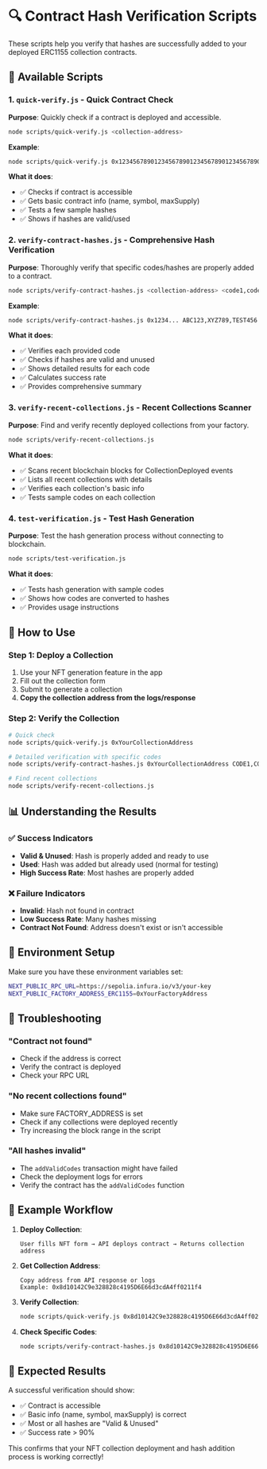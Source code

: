 # 🔍 Contract Hash Verification Scripts

These scripts help you verify that hashes are successfully added to your deployed ERC1155 collection contracts.

## 📁 Available Scripts

### 1. `quick-verify.js` - Quick Contract Check
**Purpose**: Quickly check if a contract is deployed and accessible.

```bash
node scripts/quick-verify.js <collection-address>
```

**Example**:
```bash
node scripts/quick-verify.js 0x1234567890123456789012345678901234567890
```

**What it does**:
- ✅ Checks if contract is accessible
- ✅ Gets basic contract info (name, symbol, maxSupply)
- ✅ Tests a few sample hashes
- ✅ Shows if hashes are valid/used

### 2. `verify-contract-hashes.js` - Comprehensive Hash Verification
**Purpose**: Thoroughly verify that specific codes/hashes are properly added to a contract.

```bash
node scripts/verify-contract-hashes.js <collection-address> <code1,code2,code3>
```

**Example**:
```bash
node scripts/verify-contract-hashes.js 0x1234... ABC123,XYZ789,TEST456
```

**What it does**:
- ✅ Verifies each provided code
- ✅ Checks if hashes are valid and unused
- ✅ Shows detailed results for each code
- ✅ Calculates success rate
- ✅ Provides comprehensive summary

### 3. `verify-recent-collections.js` - Recent Collections Scanner
**Purpose**: Find and verify recently deployed collections from your factory.

```bash
node scripts/verify-recent-collections.js
```

**What it does**:
- ✅ Scans recent blockchain blocks for CollectionDeployed events
- ✅ Lists all recent collections with details
- ✅ Verifies each collection's basic info
- ✅ Tests sample codes on each collection

### 4. `test-verification.js` - Test Hash Generation
**Purpose**: Test the hash generation process without connecting to blockchain.

```bash
node scripts/test-verification.js
```

**What it does**:
- ✅ Tests hash generation with sample codes
- ✅ Shows how codes are converted to hashes
- ✅ Provides usage instructions

## 🚀 How to Use

### Step 1: Deploy a Collection
1. Use your NFT generation feature in the app
2. Fill out the collection form
3. Submit to generate a collection
4. **Copy the collection address from the logs/response**

### Step 2: Verify the Collection
```bash
# Quick check
node scripts/quick-verify.js 0xYourCollectionAddress

# Detailed verification with specific codes
node scripts/verify-contract-hashes.js 0xYourCollectionAddress CODE1,CODE2,CODE3

# Find recent collections
node scripts/verify-recent-collections.js
```

## 📊 Understanding the Results

### ✅ Success Indicators
- **Valid & Unused**: Hash is properly added and ready to use
- **Used**: Hash was added but already used (normal for testing)
- **High Success Rate**: Most hashes are properly added

### ❌ Failure Indicators
- **Invalid**: Hash not found in contract
- **Low Success Rate**: Many hashes missing
- **Contract Not Found**: Address doesn't exist or isn't accessible

## 🔧 Environment Setup

Make sure you have these environment variables set:
```bash
NEXT_PUBLIC_RPC_URL=https://sepolia.infura.io/v3/your-key
NEXT_PUBLIC_FACTORY_ADDRESS_ERC1155=0xYourFactoryAddress
```

## 🐛 Troubleshooting

### "Contract not found"
- Check if the address is correct
- Verify the contract is deployed
- Check your RPC URL

### "No recent collections found"
- Make sure FACTORY_ADDRESS is set
- Check if any collections were deployed recently
- Try increasing the block range in the script

### "All hashes invalid"
- The `addValidCodes` transaction might have failed
- Check the deployment logs for errors
- Verify the contract has the `addValidCodes` function

## 📝 Example Workflow

1. **Deploy Collection**:
   ```
   User fills NFT form → API deploys contract → Returns collection address
   ```

2. **Get Collection Address**:
   ```
   Copy address from API response or logs
   Example: 0x8d10142C9e328828c4195D6E66d3cdA4ff0211f4
   ```

3. **Verify Collection**:
   ```bash
   node scripts/quick-verify.js 0x8d10142C9e328828c4195D6E66d3cdA4ff0211f4
   ```

4. **Check Specific Codes**:
   ```bash
   node scripts/verify-contract-hashes.js 0x8d10142C9e328828c4195D6E66d3cdA4ff0211f4 ABC123,XYZ789,TEST456
   ```

## 🎯 Expected Results

A successful verification should show:
- ✅ Contract is accessible
- ✅ Basic info (name, symbol, maxSupply) is correct
- ✅ Most or all hashes are "Valid & Unused"
- ✅ Success rate > 90%

This confirms that your NFT collection deployment and hash addition process is working correctly!
